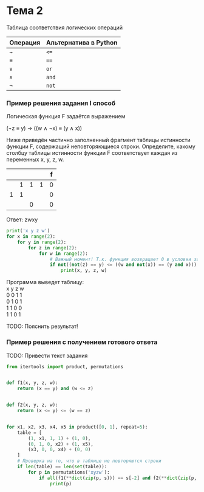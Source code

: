# Тема 2

Таблица соответствия логических операций
<table class="docutils align-default">
    <thead>
        <tr class="row-odd">
            <th class="head">Операция</th>
            <th class="head">Альтернатива в Python</th>
        </tr>
    </thead>
    <tbody>
        <tr class="row-even"><td><code>→</code></td><td><code><=</code></td></tr>
        <tr class="row-even"><td><code>≡</code></td><td><code>==</code></td></tr>
        <tr class="row-even"><td><code>∨</code></td><td><code>or</code></td></tr>
        <tr class="row-even"><td><code>∧</code></td><td><code>and</code></td></tr>
        <tr class="row-even"><td><code>¬</code></td><td><code>not</code></td></tr>
    </tbody>
</table>

### Пример решения задания I способ

Логическая функция F задаётся выражением 
<p>(¬z ≡ y) → ((w ∧ ¬x) ≡ (y ∧ x))</p>
Ниже приведён частично заполненный фрагмент таблицы истинности функции F,
содержащий неповторяющиеся строки. Определите, какому столбцу таблицы истинности функции F
соответствует каждая из переменных x, y, z, w.

<link href="../assets/style.css" rel="stylesheet" />
<table class="docutils align-default ege-2">
    <thead>
        <tr class="row-odd">
            <th class="head"></th>
            <th class="head"></th>
            <th class="head"></th>
            <th class="head"></th>
            <th class="head">f</th>
        </tr>
    </thead>
    <tbody>
        <tr class="row-even"><td> </td><td>1</td><td>1</td><td>1</td><td>0</td></tr>
        <tr class="row-even"><td>1</td><td>1</td><td> </td><td> </td><td>0</td></tr>
        <tr class="row-even"><td> </td><td> </td><td>0</td><td> </td><td>0</td></tr>
    </tbody>
</table>

Ответ: zwxy

```python
print('x y z w')
for x in range(2):
    for y in range(2):
        for z in range(2):
            for w in range(2):
                # Важный момент! Т.к. функция возвращает 0 в условии задачи, то всё выражение помещаем под not
                if not((not(z) == y) <= ((w and not(x)) == (y and x))):
                    print(x, y, z, w)
```

Программа выведет таблицу:\
x y z w\
0 0 1 1\
0 1 0 1\
1 1 0 0\
1 1 0 1

TODO: Пояснить результат!


### Пример решения с получением готового ответа

TODO: Привести текст задания

```python
from itertools import product, permutations


def f1(x, y, z, w):
    return (x == y) and (w <= z)


def f2(x, y, z, w):
    return (x <= y) <= (w == z)


for x1, x2, x3, x4, x5 in product([0, 1], repeat=5):
    table = [
        (1, x1, 1, 1) + (1, 0),
        (0, 1, 0, x2) + (1, x5),
        (x3, 0, 0, x4) + (0, 0)
    ]
    # Проверка на то, что в таблице не повторяются строки
    if len(table) == len(set(table)):
        for p in permutations('xyzw'):
            if all(f1(**dict(zip(p, s))) == s[-2] and f2(**dict(zip(p, s))) == s[-1] for s in table):
                print(p)
```